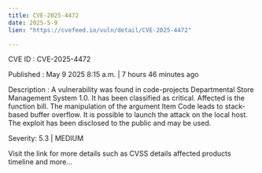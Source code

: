 ```yaml
---
title: CVE-2025-4472
date: 2025-5-9
lien: "https://cvefeed.io/vuln/detail/CVE-2025-4472"

---
```


CVE ID : CVE-2025-4472

Published :  May 9
2025
8:15 a.m. | 7 hours
46 minutes ago

Description : A vulnerability was found in code-projects Departmental Store Management System 1.0. It has been classified as critical. Affected is the function bill. The manipulation of the argument Item Code leads to stack-based buffer overflow. It is possible to launch the attack on the local host. The exploit has been disclosed to the public and may be used.

Severity: 5.3 | MEDIUM

Visit the link for more details
such as CVSS details
affected products
timeline
and more...
